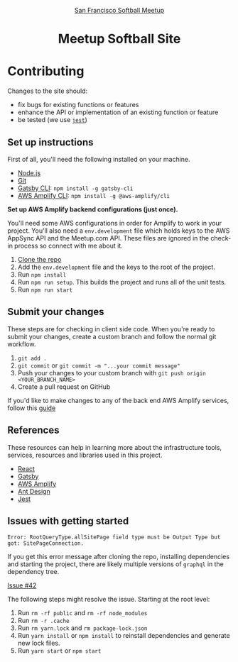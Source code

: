 <p align="center">
  <a href="https://www.meetup.com/San-Francisco-Softball-Players/">
    San Francisco Softball Meetup
  </a>
</p>
<h1 align="center">
  Meetup Softball Site
</h1>

# Contributing

Changes to the site should:

-   fix bugs for existing functions or features
-   enhance the API or implementation of an existing function or feature
-   be tested (we use [`jest`](https://www.npmjs.com/package/jest))

## Set up instructions

First of all, you'll need the following installed on your machine.

-   [Node.js](https://nodejs.org/)
-   [Git](https://www.gatsbyjs.org/tutorial/part-zero/#install-git)
-   [Gatsby CLI](https://www.gatsbyjs.org/tutorial/part-zero/#install-the-gatsby-cli): `npm install -g gatsby-cli`
-   [AWS Amplify CLI](https://aws-amplify.github.io/docs/): `npm install -g @aws-amplify/cli`

**Set up AWS Amplify backend configurations (just once).**

You'll need some AWS configurations in order for Amplify to work in your project. You'll also need a `env.development` file which holds keys to the AWS AppSync API and the Meetup.com API. These files are ignored in the check-in process so connect with me about it.

1. [Clone the repo](https://github.com/vientang/meetup-softball.git)
2. Add the `env.development` file and the keys to the root of the project.
3. Run `npm install`
4. Run `npm run setup`. This builds the project and runs all of the unit tests.
5. Run `npm run start`

## Submit your changes

These steps are for checking in client side code. When you're ready to submit your changes, create a custom branch and follow the normal git workflow.

1. `git add .`
2. `git commit` or `git commit -m "...your commit message"`
3. Push your changes to your custom branch with `git push origin <YOUR_BRANCH_NAME>`
4. Create a pull request on GitHub

If you'd like to make changes to any of the back end AWS Amplify services, follow this [guide](https://docs.aws.amazon.com/amplify/latest/userguide/multi-environments.html)

## References

These resources can help in learning more about the infrastructure tools, services, resources and libraries used in this project.

-   [React](https://reactjs.org/)
-   [Gatsby](https://www.gatsbyjs.org/)
-   [AWS Amplify](https://aws-amplify.github.io/docs/js/start?platform=purejs)
-   [Ant Design](https://ant.design/)
-   [Jest](https://jestjs.io/)

## Issues with getting started

`Error: RootQueryType.allSitePage field type must be Output Type but got: SitePageConnection.`

If you get this error message after cloning the repo, installing dependencies and starting the
project, there are likely multiple versions of `graphql` in the dependency tree.

[Issue #42](https://github.com/gatsbyjs/gatsby-starter-blog/issues/42)

The following steps might resolve the issue. Starting at the root level:

1. Run `rm -rf public` and `rm -rf node_modules`
2. Run `rm -r .cache`
3. Run `rm yarn.lock` and `rm package-lock.json`
4. Run `yarn install` or `npm install` to reinstall dependencies and generate new lock files.
5. Run `yarn start` or `npm start`
